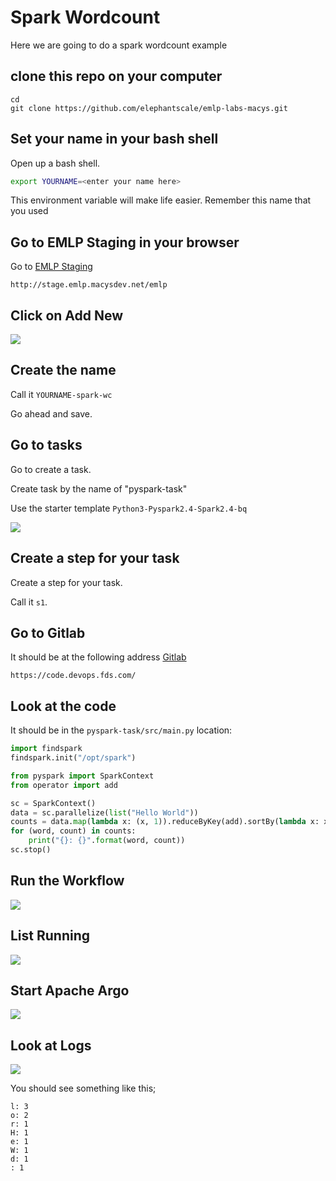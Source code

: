 # Spark Wordcount

Here we are going to do a spark wordcount example


## clone this repo on your computer

```console
cd
git clone https://github.com/elephantscale/emlp-labs-macys.git 
```

## Set your name in your bash shell

Open up a bash shell.

```bash
export YOURNAME=<enter your name here>
```

This environment variable will make life easier. Remember this name that you used


## Go to EMLP Staging in your browser

Go to [EMLP Staging](http://stage.emlp.macysdev.net/emlp)

```text
http://stage.emlp.macysdev.net/emlp
```

## Click on Add New

![](../images/als-2-addnew.png)

## Create the name

Call it `YOURNAME-spark-wc`

Go ahead and save.


## Go to tasks

Go to create a task.

Create task by the name of "pyspark-task"

Use the starter template `Python3-Pyspark2.4-Spark2.4-bq`

![](../images/wordcount-1-task.png)



## Create a step for your task

Create a step for your task.

Call it `s1`.



## Go to Gitlab

It should be at the following address [Gitlab](https://code.devops.fds.com/)

```text
https://code.devops.fds.com/
```


## Look at the code

It should be in the `pyspark-task/src/main.py` location:

```python
import findspark
findspark.init("/opt/spark")

from pyspark import SparkContext
from operator import add

sc = SparkContext()
data = sc.parallelize(list("Hello World"))
counts = data.map(lambda x: (x, 1)).reduceByKey(add).sortBy(lambda x: x[1], ascending=False).collect()
for (word, count) in counts:
    print("{}: {}".format(word, count))
sc.stop()

```


## Run the Workflow

![](../images/helloworld7-run.png)

## List Running
![](../images/helloworld8-listrunning.png)

## Start Apache Argo
![](../images/wordcount-2-argo.png)

## Look at Logs

![](../images/helloworld10-logs.png)

You should see something like this;

```text
l: 3
o: 2
r: 1
H: 1
e: 1
W: 1
d: 1
: 1
```


